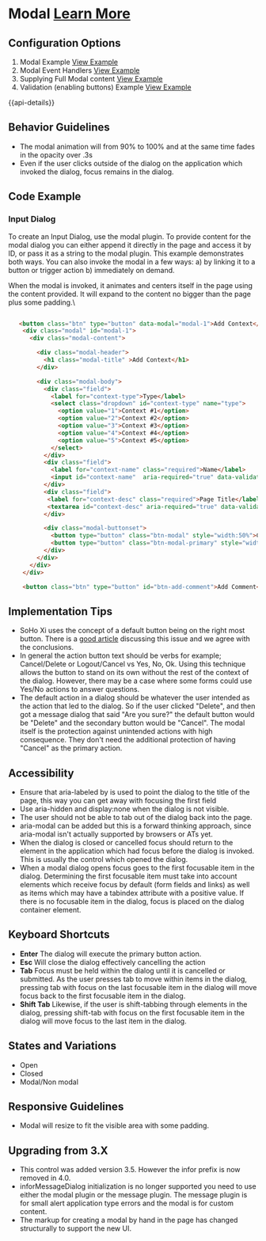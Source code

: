 # Modal  [Learn More](#)


## Configuration Options

1. Modal Example [View Example]( ../components/modal/example-index)
2. Modal Event Handlers [View Example]( ../components/modal/example-events)
3. Supplying Full Modal content [View Example]( ../components/modal/example-full-content)
4. Validation (enabling buttons) Example [View Example]( ../components/modal/example-validation)

{{api-details}}

## Behavior Guidelines

-   The modal animation will from 90% to 100% and at the same time fades in the opacity over .3s
-   Even if the user clicks outside of the dialog on the application which invoked the dialog, focus remains in the dialog.

## Code Example

### Input Dialog

To create an Input Dialog, use the modal plugin. To provide content for the modal dialog you can either append it directly in the page and access it by ID, or pass it as a string to the modal plugin. This example demonstrates both ways. You can also invoke the modal in a few ways: a) by linking it to a button or trigger action b) immediately on demand.

When the modal is invoked, it animates and centers itself in the page using the content provided. It will expand to the content no bigger than the page plus some padding.\

```html

   <button class="btn" type="button" data-modal="modal-1">Add Context</button>
    <div class="modal" id="modal-1">
      <div class="modal-content">

        <div class="modal-header">
          <h1 class="modal-title" >Add Context</h1>
        </div>

        <div class="modal-body">
          <div class="field">
            <label for="context-type">Type</label>
            <select class="dropdown" id="context-type" name="type">
              <option value="1">Context #1</option>
              <option value="2">Context #2</option>
              <option value="3">Context #3</option>
              <option value="4">Context #4</option>
              <option value="5">Context #5</option>
            </select>
          </div>
          <div class="field">
            <label for="context-name" class="required">Name</label>
            <input id="context-name"  aria-required="true" data-validate="required" name="context-name" type="text">
          </div>
          <div class="field">
           <label for="context-desc" class="required">Page Title</label>
           <textarea id="context-desc" aria-required="true" data-validate="required" name="context-desc"></textarea>
          </div>

          <div class="modal-buttonset">
            <button type="button" class="btn-modal" style="width:50%">Cancel</button>
            <button type="button" class="btn-modal-primary" style="width:50%">Submit</button>
          </div>
        </div>
      </div>
    </div>

    <button class="btn" type="button" id="btn-add-comment">Add Comment</button>

```

## Implementation Tips

-   SoHo Xi uses the concept of a default button being on the right most button. There is a [good article](http://uxmovement.com/buttons/why-ok-buttons-in-di...%20) discussing this issue and we agree with the conclusions.
-   In general the action button text should be verbs for example; Cancel/Delete or Logout/Cancel vs Yes, No, Ok. Using this technique allows the button to stand on its own without the rest of the context of the dialog. However, there may be a case where some forms could use Yes/No actions to answer questions.
-   The default action in a dialog should be whatever the user intended as the action that led to the dialog. So if the user clicked "Delete", and then got a message dialog that said "Are you sure?" the default button would be "Delete" and the secondary button would be "Cancel". The modal itself is the protection against unintended actions with high consequence. They don't need the additional protection of having "Cancel" as the primary action.

## Accessibility

-   Ensure that aria-labeled by is used to point the dialog to the title of the page, this way you can get away with focusing the first field
-   Use aria-hidden and display:none when the dialog is not visible.
-   The user should not be able to tab out of the dialog back into the page.
-   aria-modal can be added but this is a forward thinking approach, since aria-modal isn't actually supported by browsers or ATs yet.
-   When the dialog is closed or cancelled focus should return to the element in the application which had focus before the dialog is invoked. This is usually the control which opened the dialog.
-   When a modal dialog opens focus goes to the first focusable item in the dialog. Determining the first focusable item must take into account elements which receive focus by default (form fields and links) as well as items which may have a tabindex attribute with a positive value. If there is no focusable item in the dialog, focus is placed on the dialog container element.

## Keyboard Shortcuts

-   **Enter** The dialog will execute the primary button action.
-   **Esc** Will close the dialog effectively cancelling the action
-   **Tab** Focus must be held within the dialog until it is cancelled or submitted. As the user presses tab to move within items in the dialog, pressing tab with focus on the last focusable item in the dialog will move focus back to the first focusable item in the dialog.
-   **Shift Tab** Likewise, if the user is shift-tabbing through elements in the dialog, pressing shift-tab with focus on the first focusable item in the dialog will move focus to the last item in the dialog.

## States and Variations

-   Open
-   Closed
-   Modal/Non modal

## Responsive Guidelines

-   Modal will resize to fit the visible area with some padding.

## Upgrading from 3.X

-   This control was added version 3.5. However the infor prefix is now removed in 4.0.
-   inforMessageDialog initialization is no longer supported you need to use either the modal plugin or the message plugin. The message plugin is for small alert application type errors and the modal is for custom content.
-   The markup for creating a modal by hand in the page has changed structurally to support the new UI.

